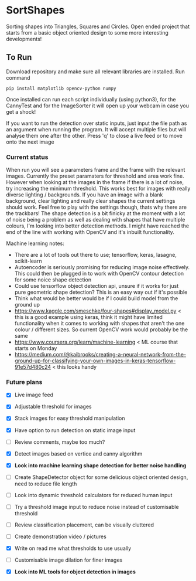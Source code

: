 # SortShapes
Sorting shapes into Triangles, Squares and Circles. Open ended project that starts from a basic object oriented design to some more interesting developments!

## To Run

Download repository and make sure all relevant libraries are installed. Run command

```
pip install matplotlib opencv-python numpy
```

Once installed can run each script individually (using python3), for the CannyTest and for the ImageSorter it will open up your webcam in case you get a shock!

If you want to run the detection over static inputs, just input the file path as an argument when running the program. It will accept multiple files but will analyse them one after the other. Press 'q' to close a live feed or to move onto the next image

### Current status

When run you will see a parameters frame and the frame with the relevant images. Currently the preset paramaters for threshold and area work fine. However when looking at the images in the frame if there is a lot of noise, try increasing the minimum threshold. This works best for images with really diverse lighting / backgrounds. If you have an image with a blank background, clear lighting and really clear shapes the current settings should work. Feel free to play with the settings though, thats why there are the trackbars! The shape detection is a bit finicky at the moment with a lot of noise being a problem as well as dealing with shapes that have multiple colours, I'm looking into better detection methods. I might have reached the end of the line with working with OpenCV and it's inbuilt functionality.

Machine learning notes:
- There are a lot of tools out there to use; tensorflow, keras, lasagne, scikit-learn
- Autoencoder is seriously promising for reducing image noise effectively. This could then be plugged in to work with OpenCV contour detection for some noice shape detection
- Could use tensorflow object detection api, unsure if it works for just pure geometric shape detection? This is an easy way out if it's possible
- Think what would be better would be if I could build model from the ground up
- https://www.kaggle.com/smeschke/four-shapes#display_model.py  < this is a good example using keras, think it might have limited functionality when it comes to working with shapes that aren't the one colour / different sizes. So current OpenCV work would probably be the same
- https://www.coursera.org/learn/machine-learning < ML course that starts on Monday
- https://medium.com/@kaibrooks/creating-a-neural-network-from-the-ground-up-for-classifying-your-own-images-in-keras-tensorflow-91e57d480c24 < this looks handy

### Future plans

- [x] Live image feed
- [x] Adjustable threshold for images
- [x] Stack images for easy threshold manipulation
- [X] Have option to run detection on static image input
- [ ] Review comments, maybe too much?
- [x] Detect images based on vertice and canny algorithm
- [X] **Look into machine learning shape detection for better noise handling**
- [ ] Create ShapeDetector object for some delicious object oriented design, need to reduce file length
- [ ] Look into dynamic threshold calculators for reduced human input
- [ ] Try a threshold image input to reduce noise instead of customisable threshold 
- [ ] Review classification placement, can be visually cluttered
- [ ] Create demonstration video / pictures
- [X] Write on read me what thresholds to use usually
- [ ] Customisable image dilation for finer images
- [X] **Look into ML tools for object detection in images**


